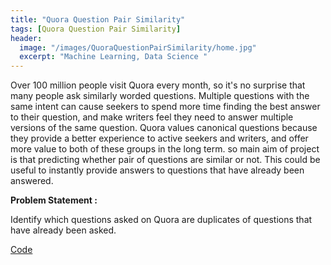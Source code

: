 ```yaml
---
title: "Quora Question Pair Similarity"
tags: [Quora Question Pair Similarity]
header:
  image: "/images/QuoraQuestionPairSimilarity/home.jpg"
  excerpt: "Machine Learning, Data Science "
---
```


Over 100 million people visit Quora every month, so it's no surprise that many
people ask similarly worded questions. Multiple questions with the same intent
can cause seekers to spend more time finding the best answer to their question,
and make writers feel they need to answer multiple versions of the same question.
Quora values canonical questions because they provide a better experience to
active seekers and writers, and offer more value to both of these groups in the
long term. so main aim of project is that predicting whether pair of questions
are similar or not. This could be useful to instantly provide answers to
questions that have already been answered.

**Problem Statement :**

Identify which questions asked on Quora are duplicates of questions that have
already been asked.

[Code](https://github.com/Satyam0062/Quora-Question-Pair-Similarity)
